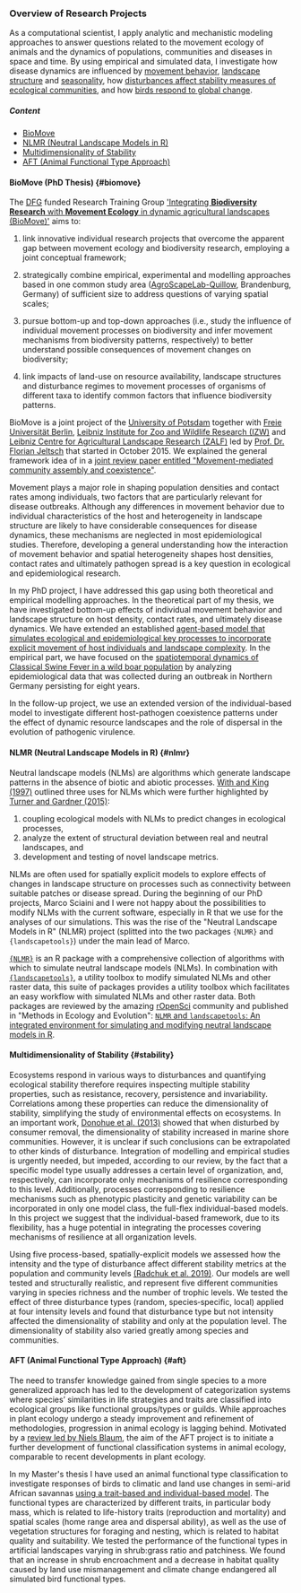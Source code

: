 ### Overview of Research Projects

As a computational scientist, I apply analytic and mechanistic modeling approaches to answer questions related to the movement ecology of animals and the dynamics of populations, communities and diseases in space and time. By using empirical and simulated data, I investigate how disease dynamics are influenced by [movement behavior](https://doi.org/10.1111/oik.07002), [landscape structure](https://besjournals.onlinelibrary.wiley.com/doi/full/10.1111/2041-210X.13076) and [seasonality](https://doi.org/10.1111/1365-2656.13070), how [disturbances affect stability measures of ecological communities](https://doi.org/10.1111/ele.13226), and how [birds respond to global change](https://doi.org/10.1016/j.ecolmodel.2015.07.005). 

##### Content

* [BioMove](#biomove)
* [NLMR (Neutral Landscape Models in R)](#nlmr)
* [Multidimensionality of Stability](#stability)
* [AFT (Animal Functional Type Approach)](#aft)


#### BioMove (PhD Thesis) {#biomove}

The [DFG](https://www.dfg.de/en/funded_projects/current_projects_programmes/list/index.jsp?id=GRK) funded Research Training Group ['Integrating **Biodiversity Research** with **Movement Ecology** in dynamic agricultural landscapes (BioMove)'](https://www.biomove.org/) aims to:

1. link innovative individual research projects that overcome the apparent gap between movement ecology and biodiversity research, employing a joint conceptual framework;

2. strategically combine empirical, experimental and modelling approaches based in one common study area ([AgroScapeLab-Quillow](https://deims.org/270a41c4-33a8-4da6-9258-2ab10916f262), Brandenburg, Germany) of sufficient size to address questions of varying spatial scales;

3. pursue bottom-up and top-down approaches (i.e., study the influence of individual movement processes on biodiversity and infer movement mechanisms from biodiversity patterns, respectively) to better understand possible consequences of movement changes on biodiversity;

4. link impacts of land-use on resource availability, landscape structures and disturbance regimes to movement processes of organisms of different taxa to identify common factors that influence biodiversity patterns.

BioMove is a joint project of the [University of Potsdam](https://www.uni-potsdam.de/) together with [Freie Universität Berlin](https://www.fu-berlin.de/), [Leibniz Institute for Zoo and Wildlife Research (IZW)](http://www.izw-berlin.de/welcome.html) and [Leibniz Centre for Agricultural Landscape Research (ZALF)](http://www.zalf.de/en/Pages/ZALF.aspx) led by [Prof. Dr. Florian Jeltsch](https://www.uni-potsdam.de/ibb-vegnat/members/prof-dr-florian-jeltsch.html) that started in October 2015. We explained the general framework idea of in a [joint review paper entitled "Movement-mediated community assembly and coexistence"](https://doi.org/10.1111/brv.12600).

Movement plays a major role in shaping population densities and contact rates among individuals, two factors that are particularly relevant for disease outbreaks. Although any differences in movement behavior due to individual characteristics of the host and heterogeneity in landscape structure are likely to have considerable consequences for disease dynamics, these mechanisms are neglected in most epidemiological studies. Therefore, developing a general understanding how the interaction of movement behavior and spatial heterogeneity shapes host densities, contact rates and ultimately pathogen spread is a key question in ecological and epidemiological research.

In my PhD project, I have addressed this gap using both theoretical and empirical modelling approaches. In the theoretical part of my thesis, we have investigated bottom-up effects of individual movement behavior and landscape structure on host density, contact rates, and ultimately disease dynamics. We have extended an established [agent-based model that simulates ecological and epidemiological key processes to incorporate explicit movement of host individuals and landscape complexity](https://doi.org/10.1111/oik.07002). In the empirical part, we have focused on the [spatiotemporal dynamics of Classical Swine Fever in a wild boar population](https://doi.org/10.1111/1365-2656.13070) by analyzing epidemiological data that was collected during an outbreak in Northern Germany persisting for eight years.

In the follow-up project, we use an extended version of the individual-based model to investigate different host-pathogen coexistence patterns under the effect of dynamic resource landscapes and the role of dispersal in the evolution of pathogenic virulence.

#### NLMR (Neutral Landscape Models in R) {#nlmr}

Neutral landscape models (NLMs) are algorithms which generate landscape patterns in the absence of biotic and abiotic processes. [With and King (1997)](https://doi.org/10.2307/3546007) outlined three uses for NLMs which were further highlighted by [Turner and Gardner (2015)](https://link.springer.com/book/10.1007%2F978-1-4939-2794-4):

1. coupling ecological models with NLMs to predict changes in ecological processes,
2. analyze the extent of structural deviation between real and neutral landscapes, and
3. development and testing of novel landscape metrics.

NLMs are often used for spatially explicit models to explore effects of changes in landscape structure on processes such as connectivity between suitable patches or disease spread. During the beginning of our PhD projects, Marco Sciaini and I were not happy about the possibilities to modify NLMs with the current software, especially in R that we use for the analyses of our simulations. This was the rise of the "Neutral Landscape Models in R" (NLMR) project (splitted into the two packages `{NLMR}` and `{landscapetools}`) under the main lead of Marco.

[`{NLMR}`](https://ropensci.github.io/NLMR/index.html) is an R package with a comprehensive collection of algorithms with which to simulate neutral landscape models (NLMs). In combination with [`{landscapetools}`](https://github.com/ropensci/landscapetools), a utility toolbox to modify simulated NLMs and other raster data, this suite of packages provides a utility toolbox which facilitates an easy workflow with simulated NLMs and other raster data. Both packages are reviewed by the amazing [rOpenSci](https://ropensci.org/) community and published in "Methods in Ecology and Evolution": [`NLMR` and `landscapetools`: An integrated environment for simulating and modifying neutral landscape models in R](https://doi.org/10.1111/2041-210X.13076).


#### Multidimensionality of Stability {#stability}

Ecosystems respond in various ways to disturbances and quantifying ecological stability therefore requires inspecting multiple stability properties, such as resistance, recovery, persistence and invariability. Correlations among these properties can reduce the dimensionality of stability, simplifying the study of environmental effects on ecosystems. In an important work, [Donohue et al. (2013)](https://doi.org/10.1111/ele.12086) showed that when disturbed by consumer removal, the dimensionality of stability increased in marine shore communities. However, it is unclear if such conclusions can be extrapolated to other kinds of disturbance. Integration of modelling and empirical studies is urgently needed, but impeded, according to our review, by the fact that a specific model type usually addresses a certain level of organization, and, respectively, can incorporate only mechanisms of resilience corresponding to this level. Additionally, processes corresponding to resilience mechanisms such as phenotypic plasticity and genetic variability can be incorporated in only one model class, the full-flex individual-based models. In this project we suggest that the individual-based framework, due to its flexibility, has a huge potential in integrating the processes covering mechanisms of resilience at all organization levels.

Using five process-based, spatially-explicit models we assessed how the intensity and the type of disturbance affect different stability metrics at the population and community levels [(Radchuk et al. 2019)](https://doi.org/10.1111/ele.13226). Our models are well tested and structurally realistic, and represent five different communities varying in species richness and the number of trophic levels. We tested the effect of three disturbance types (random, species‐specific, local) applied at four intensity levels and found that disturbance type but not intensity affected the dimensionality of stability and only at the population level. The dimensionality of stability also varied greatly among species and communities.


#### AFT (Animal Functional Type Approach) {#aft}

The need to transfer knowledge gained from single species to a more generalized approach has led to the development of categorization systems where species’ similarities in life strategies and traits are classified into ecological
groups like functional groups/types or guilds. While approaches in plant ecology undergo a steady improvement and refinement of methodologies, progression in animal ecology is lagging behind. Motivated by a [review led by Niels Blaum](https://link.springer.com/article/10.1007/s10531-011-9995-1), the aim of the AFT project is to initiate a further development of functional classification systems in animal ecology, comparable to recent developments in plant ecology.

In my Master's thesis I have used an animal functional type classification to investigate responses of birds to climatic and land use changes in semi-arid African savannas [using a trait-based and individual-based model](https://doi.org/10.1016/j.ecolmodel.2015.07.005). The functional types are characterized by different traits, in particular body mass, which is related to life-history traits (reproduction and mortality) and spatial scales (home range area and dispersal ability), as well as the use of vegetation structures for foraging and nesting, which is related to habitat quality and suitability. We tested the performance of the functional types in artificial landscapes varying in shrub:grass ratio and patchiness. We found that an increase in shrub encroachment and a decrease in habitat quality caused by land use mismanagement and climate change endangered all simulated bird functional types.